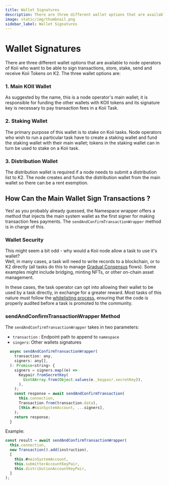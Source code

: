 ```yaml
---
title: Wallet Signatures
description: There are three different wallet options that are available to node operators of Koii who want to be able to sign transactions, store, stake, send and receive Koii Tokens on K2.
image: static/img/thumbnail.png
sidebar_label: Wallet Signatures
---
```


# Wallet Signatures

There are three different wallet options that are available to node operators of Koii who want to be able to sign transactions, store, stake, send and receive Koii Tokens on K2. The three wallet options are:

### 1. Main KOII Wallet

As suggested by the name, this is a node operator's main wallet; it is responsible for funding the other wallets with KOII tokens and its signature key is necessary to pay transaction fees in a Koii Task.

### 2. Staking Wallet&#x20;

The primary purpose of this wallet is to stake on Koii tasks. Node operators who wish to run a particular task have to create a staking wallet and fund the staking wallet with their main wallet; tokens in the staking wallet can in turn be used to stake on a Koii task.

### 3. Distribution Wallet&#x20;

The distribution wallet is required if a node needs to submit a distribution list to K2. The node creates and funds the distribution wallet from the main wallet so there can be a rent exemption.

## How Can the Main Wallet Sign Transactions ?

Yes! as you probably already guessed, the Namespace wrapper offers a method that injects the main system wallet as the first signer for making transaction fees payments. The `sendAndConfirmTransactionWrapper` method is in charge of this.

### Wallet Security

This might seem a bit odd - why would a Koii node allow a task to use it's wallet? <br />
Well, in many cases, a task will need to write records to a blockchain, or to K2 directly (all tasks do this to manage [Gradual Consensus](../../what-are-tasks/gradual-consensus) flows). Some examples might include bridging, minting NFTs, or other on-chain asset management.&#x20;

In these cases, the task operator can opt into allowing their wallet to be used by a task directly, in exchange for a greater reward. Most tasks of this nature must follow the [whitelisting process](../../task-development-guide/task-development-flow/whitelist-task), ensuring that the code is properly audited before a task is promoted to the community.

### sendAndConfirmTransactionWrapper Method

The `sendAndConfirmTransactionWrapper` takes in two parameters:

- `transaction` : Endpoint path to append to `namespace`
- `singers`: Other wallets signatures

```javascript
  async sendAndConfirmTransactionWrapper(
    transaction: any,
    signers: any[],
  ): Promise<string> {
    signers = signers.map((e) =>
      Keypair.fromSecretKey(
        Uint8Array.from(Object.values(e._keypair.secretKey)),
      ),
    );
    const response = await sendAndConfirmTransaction(
      this.connection,
      Transaction.from(transaction.data),
      [this.#mainSystemAccount, ...signers],
    );
    return response;
  }
```

Example:

```javascript
const result = await sendAndConfirmTransactionWrapper(
  this.connection,
  new Transaction().add(instruction),
  [
    this.#mainSystemAccount,
    this.submitterAccountKeyPair,
    this.distributionAccountKeyPair,
  ]
);
```
